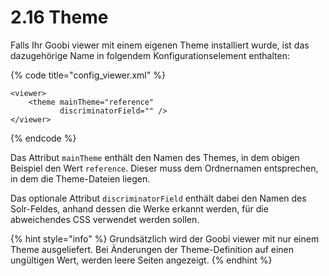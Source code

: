 # 2.16 Theme

Falls Ihr Goobi viewer mit einem eigenen Theme installiert wurde, ist das dazugehörige Name in folgendem Konfigurationselement enthalten:

{% code title="config\_viewer.xml" %}
```markup
<viewer>
    <theme mainTheme="reference"
           discriminatorField="" />
</viewer>
```
{% endcode %}

Das Attribut `mainTheme` enthält den Namen des Themes, in dem obigen Beispiel den Wert `reference`. Dieser muss dem Ordnernamen entsprechen, in dem die Theme-Dateien liegen.

Das optionale Attribut `discriminatorField` enthält dabei den Namen des Solr-Feldes, anhand dessen die Werke erkannt werden, für die abweichendes CSS verwendet werden sollen.

{% hint style="info" %}
Grundsätzlich wird der Goobi viewer mit nur einem Theme ausgeliefert. Bei Änderungen der Theme-Definition auf einen ungültigen Wert, werden leere Seiten angezeigt.
{% endhint %}

